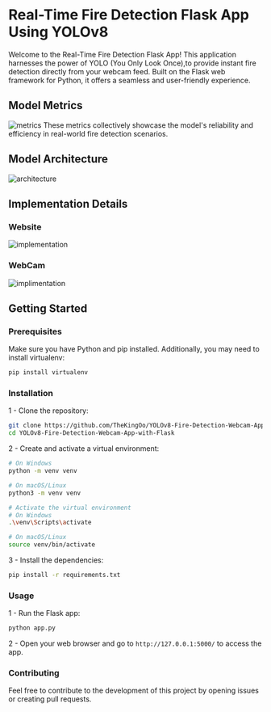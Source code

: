 # Real-Time Fire Detection Flask App Using YOLOv8

Welcome to the Real-Time Fire Detection Flask App! This application harnesses the power of YOLO (You Only Look Once),to provide instant fire detection directly from your webcam feed. Built on the Flask web framework for Python, it offers a seamless and user-friendly experience.
## Model Metrics
![metrics](https://github.com/TheKingOo/YOLOv8-Fire-Detection-Webcam-App-with-Flask/assets/95720632/9f3a6c02-a67c-48fb-af53-daed54438cb0)
These metrics collectively showcase the model's reliability and efficiency in real-world fire detection scenarios.
## Model Architecture
![architecture](https://github.com/TheKingOo/YOLOv8-Fire-Detection-Webcam-App-with-Flask/assets/95720632/96c83027-76e6-4813-a088-c70609e05609)
## Implementation Details
### Website 
![implementation](https://github.com/TheKingOo/YOLOv8-Fire-Detection-Webcam-App-with-Flask/assets/95720632/5b47fc32-9839-4c4f-929a-abdc089a4684)
### WebCam
![implimentation](https://github.com/TheKingOo/YOLOv8-Fire-Detection-Webcam-App-with-Flask/assets/95720632/9ee70aad-bd3f-4ffd-aa35-b8151d811659)


## Getting Started

### Prerequisites

Make sure you have Python and pip installed. Additionally, you may need to install virtualenv:

```bash
pip install virtualenv
```

### Installation

1 - Clone the repository:

```bash
git clone https://github.com/TheKingOo/YOLOv8-Fire-Detection-Webcam-App-with-Flask.git
cd YOLOv8-Fire-Detection-Webcam-App-with-Flask
```

2 - Create and activate a virtual environment:
```bash
# On Windows
python -m venv venv

# On macOS/Linux
python3 -m venv venv

# Activate the virtual environment
# On Windows
.\venv\Scripts\activate

# On macOS/Linux
source venv/bin/activate
```
3 - Install the dependencies:
```bash
pip install -r requirements.txt
```
### Usage
1 - Run the Flask app:
```bash
python app.py
```
2 - Open your web browser and go to `http://127.0.0.1:5000/` to access the app.

### Contributing
Feel free to contribute to the development of this project by opening issues or creating pull requests.


